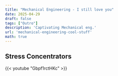 ```yaml
---
title: "Mechanical Engineering - I still love you"
date: 2025-04-29
draft: false
tags: ["Outro"]
description: 'Captivating Mechanical eng.'
url: 'mechanical-engineering-cool-stuff'
math: true
---
```


## Stress Concentrators

<!-- 
https://www.youtube.com/watch?v=Gbpf1rctHKc
-->

{{< youtube "Gbpf1rctHKc" >}}
